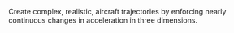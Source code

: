Create complex, realistic, aircraft trajectories by enforcing nearly continuous changes in acceleration in three dimensions.